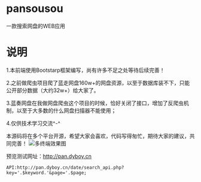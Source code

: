 # pansousou
一款搜索网盘的WEB应用

# 说明

1.本前端使用Bootstarp框架编写，尚有许多不足之处等待后续完善！

2.之前做爬虫项目爬了蓝走网盘160w+的网盘资源，以至于数据库装不下，只能公开部分数据（大约32w+）给大家了。

3.蓝奏网盘在我做网盘爬虫这个项目的时候，恰好关闭了接口，增加了反爬虫机制，以至于大多数的什么网盘扫描器不能使用；

4.仅供技术学习交流^-^



本源码将在多个平台开源，希望大家会喜欢，代码写得匆忙，期待大家的建议，共同完善！
![多终端效果图](http://upload-images.jianshu.io/upload_images/6661013-00d97fe33eecd34d.png?imageMogr2/auto-orient/strip%7CimageView2/2/w/1240)

预览测试网址：http://pan.dyboy.cn

```
API:http://pan.dyboy.cn/date/search_api.php?key='.$keyword.'&page='.$page;
```
